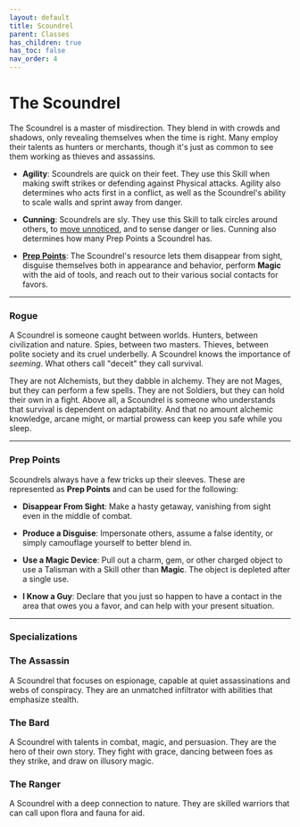 ```yaml
---
layout: default
title: Scoundrel
parent: Classes
has_children: true
has_toc: false
nav_order: 4
---
```


# The Scoundrel

The Scoundrel is a master of misdirection. They blend in with crowds and shadows, only revealing themselves when the time is right. Many employ their talents as hunters or merchants, though it's just as common to see them working as thieves and assassins.

- **<span style="color: {{ site.scoundrel_color }}">Agility</span>**: Scoundrels are quick on their feet. They use this Skill when making swift strikes or defending against Physical attacks. Agility also determines who acts first in a conflict, as well as the Scoundrel's ability to scale walls and sprint away from danger.

- **<span style="color: {{ site.scoundrel_color }}">Cunning</span>**: Scoundrels are sly. They use this Skill to talk circles around others, to [move unnoticed](../../gameplay/exploration/stealth.md), and to sense danger or lies. Cunning also determines how many Prep Points a Scoundrel has.

- **[Prep Points](#prep-points)**: The Scoundrel's resource lets them disappear from sight, disguise themselves both in appearance and behavior, perform **<span style="color: {{ site.mage_color }}">Magic</span>** with the aid of tools, and reach out to their various social contacts for favors. 

---

### Rogue

A Scoundrel is someone caught between worlds. Hunters, between civilization and nature. Spies, between two masters. Thieves, between polite society and its cruel underbelly. A Scoundrel knows the importance of _seeming_. What others call "deceit" they call survival. 

They are not Alchemists, but they dabble in alchemy. They are not Mages, but they can perform a few spells. They are not Soldiers, but they can hold their own in a fight. Above all, a Scoundrel is someone who understands that survival is dependent on adaptability. And that no amount alchemic knowledge, arcane might, or martial prowess can keep you safe while you sleep.

---

### Prep Points

Scoundrels always have a few tricks up their sleeves. These are represented as **Prep Points** and can be used for the following:

* **Disappear From Sight**: Make a hasty getaway, vanishing from sight even in the middle of combat.

* **Produce a Disguise**: Impersonate others, assume a false identity, or simply camouflage yourself to better blend in.

* **Use a Magic Device**: Pull out a charm, gem, or other charged object to use a Talisman with a Skill other than **<span style="color: {{ site.mage_color }}">Magic</span>**. The object is depleted after a single use.

* **I Know a Guy**: Declare that you just so happen to have a contact in the area that owes you a favor, and can help with your present situation.

---

### Specializations

### <span style="color: {{ site.scoundrel_color }}">The Assassin</span>

A Scoundrel that focuses on espionage, capable at quiet assassinations and webs of conspiracy. They are an unmatched infiltrator with abilities that emphasize stealth.

### <span style="color: {{ site.scoundrel_color }}">The Bard</span>

A Scoundrel with talents in combat, magic, and persuasion. They are the hero of their own story. They fight with grace, dancing between foes as they strike, and draw on illusory magic.

### <span style="color: {{ site.scoundrel_color }}">The Ranger</span>

A Scoundrel with a deep connection to nature. They are skilled warriors that can call upon flora and fauna for aid. 